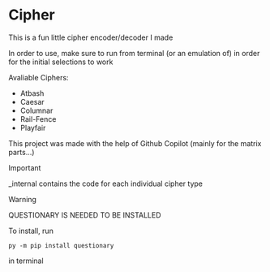 # Cipher
This is a fun little cipher encoder/decoder I made

In order to use, make sure to run from terminal (or an emulation of) in order for the initial selections to work

Avaliable Ciphers:
- Atbash
- Caesar
- Columnar
- Rail-Fence
- Playfair

This project was made with the help of Github Copilot (mainly for the matrix parts...)
  
> [!IMPORTANT]
> _internal contains the code for each individual cipher type

> [!WARNING]
> QUESTIONARY IS NEEDED TO BE INSTALLED
>
> To install, run
> ```
> py -m pip install questionary
> ```
> in terminal
